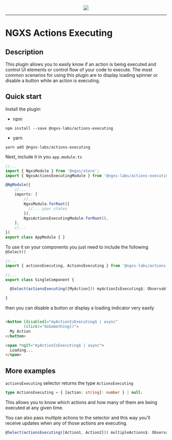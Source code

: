 <p align="center">
  <img src="https://raw.githubusercontent.com/ngxs-labs/emitter/master/docs/assets/logo.png">
</p>

---

# NGXS Actions Executing

## Description

This plugin allows you to easily know if an action is being executed and control UI elements or control flow of your code to execute.
The most common scenarios for using this plugin are to display loading spinner or disable a button while an action is executing.

## Quick start

Install the plugin:

* npm

```console
npm install --save @ngxs-labs/actions-executing
```

* yarn

```console
yarn add @ngxs-labs/actions-executing
```

Next, include it in you `app.module.ts`

```ts
//...
import { NgxsModule } from '@ngxs/store';
import { NgxsActionsExecutingModule } from '@ngxs-labs/actions-executing';

@NgModule({
    //...
    imports: [
        //...
        NgxsModule.forRoot([
          //... your states
        ]),
        NgxsActionsExecutingModule.forRoot(),
    ],
    //...
})
export class AppModule { }
```

To use it on your components you just need to include the following `@Select()`

```ts
//...
import { actionsExecuting, ActionsExecuting } from '@ngxs-labs/actions-executing';

//...
export class SingleComponent {

  @Select(actionsExecuting([MyAction])) myActionIsExecuting$: Observable<ActionsExecuting>;

}

```

then you can disable a button or display a loading indicator very easily

```html

<button [disabled]="myActionIsExecuting$ | async"
        (click)="doSomething()">
  My Action
</button>

<span *ngIf="myActionIsExecuting$ | async">
  Loading...
</span>

```

## More examples

`actionsExecuting` selector returns the type `ActionsExecuting`

```ts
type ActionsExecuting = { [action: string]: number } | null;
```

This allows you to know which actions and how many of them are being executed at any given time.

You can also pass multiple actions to the selector and this way you'll receive updates when any of those actions are executing.

```ts
@Select(actionsExecuting([Action1, Action2])) multipleActions$: Observable<ActionsExecuting>;
```
